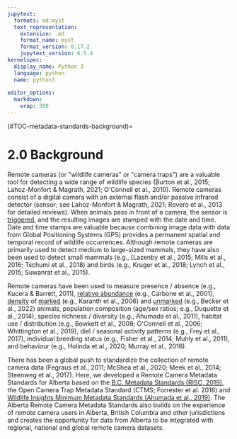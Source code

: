 ```yaml
---
jupytext:
  formats: md:myst
  text_representation:
    extension: .md
    format_name: myst
    format_version: 0.17.2
    jupytext_version: 6.5.4
kernelspec:
  display_name: Python 3
  language: python
  name: python3
  
editor_options: 
  markdown: 
    wrap: 300
---
```


(#TOC-metadata-standards-background)=

# 2.0 Background

Remote cameras (or "wildlife cameras" or "camera traps") are a valuable tool for detecting a wide range of wildlife species (Burton et al., 2015; Lahoz-Monfort & Magrath, 2021; O'Connell et al., 2010). Remote cameras consist of a digital camera with an external flash and/or passive infrared detector (sensor; see Lahoz-Monfort & Magrath, 2021; Rovero et al., 2013 for detailed reviews). When animals pass in front of a camera, the sensor is [triggered](#Trigger_event), and the resulting images are stamped with the date and time. Date and time stamps are valuable because combining image data with data from Global Positioning Systems (GPS) provides a permanent spatial and temporal record of wildlife occurrences. Although remote cameras are primarily used to detect medium to large-sized mammals, they have also been used to detect small mammals (e.g., [Lazenby et al., 2015; Mills et al., 2016; Tschumi et al., 2018) and birds (e.g., Kruger et al., 2018; Lynch et al., 2015; Suwanrat et al., 2015).

Remote cameras have been used to measure presence / absence (e.g., Kucera & Barrett, 2011), [relative abundance](#Mods_Relative_abundance) (e.g., Carbone et al., 2001), [density](#density) of [marked](#TypeID_marked) (e.g., Karanth et al., 2006) and [unmarked](#TypeID_Unmarked) (e.g., Becker et al., 2022) animals, population composition (age/sex ratios; e.g., Duquette et al., 2014), species richness / diversity (e.g., Ahumada et al., 2011), habitat use / distribution (e.g., Bowkett et al., 2008; O'Connell et al., 2006; Whittington et al., 2019), diel / seasonal activity patterns (e.g., Frey et al., 2017), individual breeding status (e.g., Fisher et al., 2014; Muhly et al., 2011), and behaviour (e.g., Holinda et al., 2020; Murray et al., 2016).

There has been a global push to standardize the collection of remote camera data (Fegraus et al., 2011; McShea et al., 2020; Meek et al., 2014; Steenweg et al., 2017). Here, we developed a Remote Camera Metadata Standards for Alberta based on the [B.C. Metadata Standards (RISC, 2019)](https://www2.gov.bc.ca/assets/gov/environment/natural-resource-stewardship/nr-laws-policy/risc/wcmp_v1.pdf), the Open Camera Trap Metadata Standard (CTMS; Forrester et al. 2016) and [Wildlife Insights Minimum Metadata Standards (Ahumada et al., 2019)](https://docs.google.com/spreadsheets/d/1Jg-WybmVeGlWGrbPpwuwJCgranOV1r3M_LrzELttfK0/edit#gid=412365965). The Alberta Remote Camera Metadata Standards also builds on the experience of remote camera users in Alberta, British Columbia and other jurisdictions and creates the opportunity for data from Alberta to be integrated with regional, national and global remote camera datasets.
